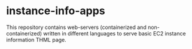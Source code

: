# instance-info-apps
This repository contains web-servers (containerized and non-containerized) written in different languages to serve basic EC2 instance information THML page.
